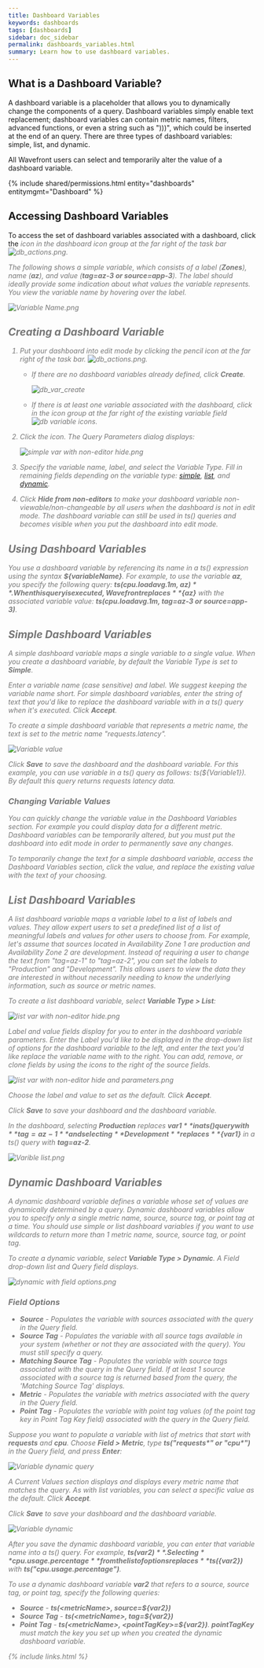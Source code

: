 ```yaml
---
title: Dashboard Variables
keywords: dashboards
tags: [dashboards]
sidebar: doc_sidebar
permalink: dashboards_variables.html
summary: Learn how to use dashboard variables.
---
```

## What is a Dashboard Variable?

A dashboard variable is a placeholder that allows you to dynamically change the components of a query. Dashboard variables simply enable text replacement; dashboard variables can contain metric names, filters, advanced functions, or even a string such as ")))", which could be inserted at the end of an query. There are three types of dashboard variables: simple, list, and dynamic.

All Wavefront users can select and temporarily alter the value of a dashboard variable. 

{% include shared/permissions.html entity="dashboards" entitymgmt="Dashboard" %}

## Accessing Dashboard Variables

To access the set of dashboard variables associated with a dashboard, click the <i style="color:#777777" class="fa-superscript fa"/> icon in the dashboard icon group at the far right of the task bar ![db_actions.png](images/db_actions.png#inline).

The following shows a simple variable, which consists of a label (**Zones**), name (**az**), and value (**tag=az-3 or source=app-3**). The label should ideally provide some indication about what values the variable represents. You view the variable name by hovering over the label.

![Variable Name.png](images/db_var_name.png)

## Creating a Dashboard Variable

1.  Put your dashboard into edit mode by clicking the pencil icon at the far right of the task bar. ![db_actions.png](images/db_actions.png#inline).

    -   If there are no dashboard variables already defined, click **Create**.

        ![db_var_create](images/db_var_create.png)

    -   If there is at least one variable associated with the dashboard, click <i class="fa-plus fa"/> in the icon group at the far right of the existing variable field ![db variable icons ](images/db_var_icons.png#inline).

2.  Click the <i class="fa-edit fa"/> icon. The Query Parameters dialog displays:

    ![simple var with non-editor hide.png](images/db_var_simple_with_non-editor_hide.png)

3.  Specify the variable name, label, and select the Variable Type. Fill in remaining fields depending on the variable type: [simple](#simple), [list](#list), and [dynamic](#dynamic).
4.  Click **Hide from non-editors** to make your dashboard variable non-viewable/non-changeable by all users when the dashboard is not in edit mode. The dashboard variable can still be used in ts() queries and becomes visible when you put the dashboard into edit mode.

## Using Dashboard Variables

You use a dashboard variable by referencing its name in a ts() expression using the syntax **${variableName}**. For example, to use the variable **az**, you specify the following query: **ts(cpu.loadavg.1m, ${az})**. When this query is executed, Wavefront replaces **${az}** with the associated variable value: **ts(cpu.loadavg.1m, tag=az-3 or source=app-3)**.

<span id="simple"></span>

## Simple Dashboard Variables

A *simple dashboard variable* maps a single variable to a single value. When you create a dashboard variable, by default the Variable Type is set to **Simple**.

Enter a variable name (case sensitive) and label. We suggest keeping the variable name short. For simple dashboard variables, enter the string of text that you'd like to replace the dashboard variable with in a ts() query when it's executed. Click **Accept**.

To create a simple dashboard variable that represents a metric name, the text is set to the metric name "requests.latency".

![Variable value](images/db_var_value.png)

Click **Save** to save the dashboard and the dashboard variable. For this example, you can use variable in a ts() query as follows: ts(${Variable1}). By default this query returns requests latency data.

### Changing Variable Values

You can quickly change the variable value in the Dashboard Variables section. For example you could display data for a different metric. Dashboard variables can be temporarily altered, but you must put the dashboard into edit mode in order to permanently save any changes.

To temporarily change the text for a simple dashboard variable, access the Dashboard Variables section, click the value, and replace the existing value with the text of your choosing.

<span id="list"></span>

## List Dashboard Variables

A *list dashboard variable* maps a variable label to a list of labels and values. They allow expert users to set a predefined list of a list of meaningful labels and values for other users to choose from. For example, let's assume that sources located in Availability Zone 1 are production and Availability Zone 2 are development. Instead of requiring a user to change the text from "tag=az-1" to "tag=az-2", you can set the labels to "Production" and "Development". This allows users to view the data they are interested in without necessarily needing to know the underlying information, such as source or metric names.

To create a list dashboard variable, select **Variable Type &gt; List**:

![list var with non-editor hide.png](images/db_var_list_with_non-editor_hide.png)

Label and value fields display for you to enter in the dashboard variable parameters. Enter the Label you'd like to be displayed in the drop-down list of options for the dashboard variable to the left, and enter the text you'd like replace the variable name with to the right. You can add, remove, or clone fields by using the icons to the right of the source fields.

![list var with non-editor hide and parameters.png](images/db_var_list_with_non-editor_hide_and_parameters.png)

Choose the label and value to set as the default. Click **Accept**.

Click **Save** to save your dashboard and the dashboard variable.

In the dashboard, selecting **Production** replaces **${var1}** in a ts() query with **tag=az-1** and selecting **Development** replaces **${var1}** in a ts() query with **tag=az-2**.

![Varible list.png](images/db_var_list.png)

<span id="dynamic"></span>

## Dynamic Dashboard Variables

A *dynamic dashboard variable* defines a variable whose set of values are dynamically determined by a query. Dynamic dashboard variables allow you to specify only a single metric name, source, source tag, or point tag at a time. You should use simple or list dashboard variables if you want to use wildcards to return more than 1 metric name, source, source tag, or point tag.

To create a dynamic variable, select **Variable Type &gt; Dynamic**. A Field drop-down list and Query field displays.

![dynamic with field options.png](images/db_var_dynamic_with_field_options.png)

### Field Options

-   **Source** - Populates the variable with sources associated with the query in the Query field.
-   **Source Tag** - Populates the variable with all source tags available in your system (whether or not they are associated with the query). You must still specify a query.
-   **Matching Source Tag** - Populates the variable with source tags associated with the query in the Query field. If at least 1 source associated with a source tag is returned based from the query, the 'Matching Source Tag' displays.
-   **Metric** - Populates the variable with metrics associated with the query in the Query field.
-   **Point Tag** - Populates the variable with point tag values (of the point tag key in Point Tag Key field) associated with the query in the Query field.

Suppose you want to populate a variable with list of metrics that start with **requests** and **cpu**. Choose **Field &gt; Metric**, type **ts("requests\*" or "cpu\*")** in the Query field, and press **Enter**:

![Variable dynamic query](images/db_var_dynamic_query.png)

A Current Values section displays and displays every metric name that matches the query. As with list variables, you can select a specific value as the default. Click **Accept**.

Click **Save** to save your dashboard and the dashboard variable.

![Variable dynamic](images/db_var_dynamic.png)

After you save the dynamic dashboard variable, you can enter that variable name into a ts() query. For example, **ts(${var2})**. Selecting **cpu.usage.percentage** from the list of options replaces **ts(${var2})** with **ts("cpu.usage.percentage")**.

To use a dynamic dashboard variable **var2** that refers to a source, source tag, or point tag, specify the following queries:

-   **Source** - **ts(&lt;metricName&gt;, source=${var2})**
-   **Source Tag** - **ts(&lt;metricName&gt;, tag=${var2})**
-   **Point Tag** - **ts(&lt;metricName&gt;, \<pointTagKey\>=${var2})**. **pointTagKey** must match the key you set up when you created the dynamic dashboard variable.

{% include links.html %}
